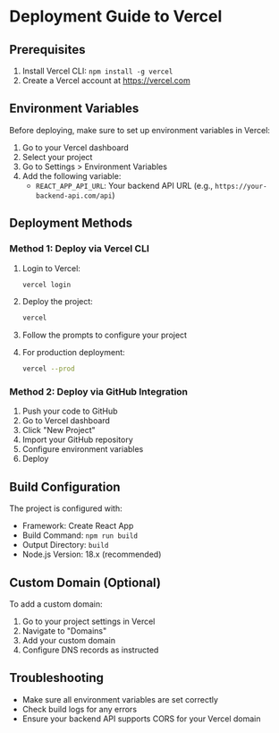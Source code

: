 # Deployment Guide to Vercel

## Prerequisites
1. Install Vercel CLI: `npm install -g vercel`
2. Create a Vercel account at https://vercel.com

## Environment Variables
Before deploying, make sure to set up environment variables in Vercel:

1. Go to your Vercel dashboard
2. Select your project
3. Go to Settings > Environment Variables
4. Add the following variable:
   - `REACT_APP_API_URL`: Your backend API URL (e.g., `https://your-backend-api.com/api`)

## Deployment Methods

### Method 1: Deploy via Vercel CLI
1. Login to Vercel:
   ```bash
   vercel login
   ```

2. Deploy the project:
   ```bash
   vercel
   ```

3. Follow the prompts to configure your project

4. For production deployment:
   ```bash
   vercel --prod
   ```

### Method 2: Deploy via GitHub Integration
1. Push your code to GitHub
2. Go to Vercel dashboard
3. Click "New Project"
4. Import your GitHub repository
5. Configure environment variables
6. Deploy

## Build Configuration
The project is configured with:
- Framework: Create React App
- Build Command: `npm run build`
- Output Directory: `build`
- Node.js Version: 18.x (recommended)

## Custom Domain (Optional)
To add a custom domain:
1. Go to your project settings in Vercel
2. Navigate to "Domains"
3. Add your custom domain
4. Configure DNS records as instructed

## Troubleshooting
- Make sure all environment variables are set correctly
- Check build logs for any errors
- Ensure your backend API supports CORS for your Vercel domain
